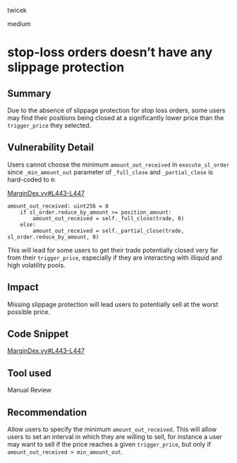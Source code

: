 twicek

medium

# stop-loss orders doesn’t have any slippage protection

## Summary
Due to the absence of slippage protection for stop loss orders, some users may find their positions being closed at a significantly lower price than the `trigger_price` they selected.

## Vulnerability Detail
Users cannot choose the minimum `amount_out_received` in `execute_sl_order` since `_min_amount_out` parameter of `_full_close` and `_partial_close` is hard-coded to `0`:

[MarginDex.vy#L443-L447](https://github.com/sherlock-audit/2023-06-unstoppable/blob/main/unstoppable-dex-audit/contracts/margin-dex/MarginDex.vy#L443-L447)
```solidity
amount_out_received: uint256 = 0
    if sl_order.reduce_by_amount >= position_amount:
        amount_out_received = self._full_close(trade, 0)
    else:
        amount_out_received = self._partial_close(trade, sl_order.reduce_by_amount, 0)
```

This will lead for some users to get their trade potentially closed very far from their `trigger_price`, especially if they are interacting with illiquid and high volatility pools.

## Impact
Missing slippage protection will lead users to potentially sell at the worst possible price.

## Code Snippet
[MarginDex.vy#L443-L447](https://github.com/sherlock-audit/2023-06-unstoppable/blob/main/unstoppable-dex-audit/contracts/margin-dex/MarginDex.vy#L443-L447)

## Tool used

Manual Review

## Recommendation
Allow users to specify the minimum `amount_out_received`. This will allow users to set an interval in which they are willing to sell, for instance a user may want to sell if the price reaches a given `trigger_price`, but only if `amount_out_received > min_amount_out`.